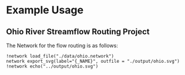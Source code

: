 # Example Usage

## Ohio River Streamflow Routing Project

The Network for the flow routing is as follows:

```task run svg
!network load_file("./data/ohio.network")
network export_svg(label="{_NAME}", outfile = "./output/ohio.svg")
!network echo("../output/ohio.svg")
```
